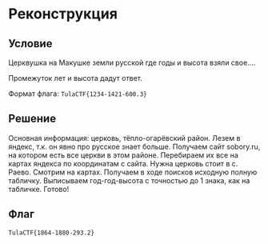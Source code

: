 # Реконструкция

## Условие

Церквушка на Макушке земли русской где годы и высота взяли свое….

Промежуток лет и высота дадут ответ.

Формат флага: ```TulaCTF{1234-1421-600.3}```

## Решение

Основная информация: церковь, тёпло-огарёвский район. Лезем в яндекс, т.к. он явно про русское знает больше.
Получаем сайт sobory.ru, на котором есть все церкви в этом районе. 
Перебираем их все на картах яндекса по координатам с сайта. Нужна церковь стоит в с. Раево. Смотрим на картах.
Получаем в ходе поисков исходную полную табличку.
Выписываем год-год-высота с точностью до 1 знака, как на табличке. Готово!


## Флаг

```TulaCTF{1864-1880-293.2}```